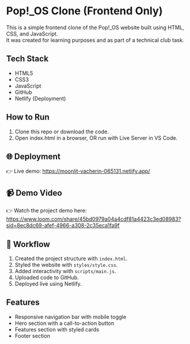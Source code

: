 # Pop!_OS Clone (Frontend Only)

This is a simple frontend clone of the Pop!_OS website built using HTML, CSS, and JavaScript.  
It was created for learning purposes and as part of a technical club task.

## Tech Stack
- HTML5  
- CSS3  
- JavaScript  
- GitHub  
- Netlify (Deployment)

## How to Run
1. Clone this repo or download the code.
2. Open index.html in a browser, OR run with Live Server in VS Code.

## 🌐 Deployment
👉 Live demo: https://moonlit-vacherin-065131.netlify.app/


## 📹 Demo Video
👉 Watch the project demo here: https://www.loom.com/share/45bd0979a04a4cdf81a4423c3ed08983?sid=8ec8dc69-afef-4966-a308-2c35eca1fa9f

## 🔄 Workflow
1. Created the project structure with `index.html`.  
2. Styled the website with `styles/style.css`.  
3. Added interactivity with `scripts/main.js`.  
4. Uploaded code to GitHub.  
5. Deployed live using Netlify. 

## Features
- Responsive navigation bar with mobile toggle
- Hero section with a call-to-action button
- Features section with styled cards
- Footer section


